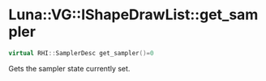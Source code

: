 # Luna::VG::IShapeDrawList::get_sampler

```c++
virtual RHI::SamplerDesc get_sampler()=0
```

Gets the sampler state currently set. 

